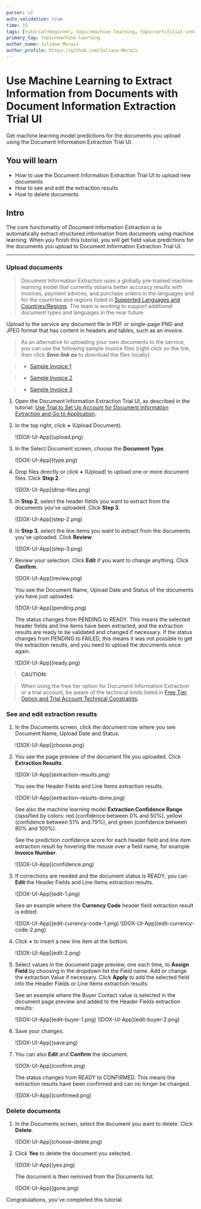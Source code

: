 ```yaml
---
parser: v2
auto_validation: true
time: 15
tags: [tutorial>beginner, topic>machine-learning, topic>artificial-intelligence, topic>cloud, software-product>sap-ai-services, software-product>document-information-extraction]
primary_tag: topic>machine-learning
author_name: Juliana Morais
author_profile: https://github.com/Juliana-Morais
---
```


# Use Machine Learning to Extract Information from Documents with Document Information Extraction Trial UI
<!-- description --> Get machine learning model predictions for the documents you upload using the Document Information Extraction Trial UI.

## You will learn
  - How to use the Document Information Extraction Trial UI to upload new documents
  - How to see and edit the extraction results
  - How to delete documents

## Intro
The core functionality of Document Information Extraction is to automatically extract structured information from documents using machine learning. When you finish this tutorial, you will get field value predictions for the documents you upload to Document Information Extraction Trial UI.

---

### Upload documents


>Document Information Extraction uses a globally pre-trained machine learning model that currently obtains better accuracy results with invoices, payment advices, and purchase orders in the languages and for the countries and regions listed in [Supported Languages and Countries/Regions](https://help.sap.com/docs/DOCUMENT_INFORMATION_EXTRACTION/5fa7265b9ff64d73bac7cec61ee55ae6/5bf847f7d1a848dcb3513eff9ec70412.html). The team is working to support additional document types and languages in the near future.

Upload to the service any document file in PDF or single-page PNG and JPEG format that has content in headers and tables, such as an invoice.

>As an alternative to uploading your own documents to the service, you can use the following sample invoice files (right click on the link, then click ***Save link as*** to download the files locally):

>- [Sample Invoice 1](https://raw.githubusercontent.com/SAPDocuments/Tutorials/master/tutorials/cp-aibus-dox-swagger-ui/sample-invoice-1.pdf)

>- [Sample Invoice 2](https://raw.githubusercontent.com/SAPDocuments/Tutorials/master/tutorials/cp-aibus-dox-swagger-ui/sample-invoice-2.pdf)

>- [Sample Invoice 3](https://raw.githubusercontent.com/SAPDocuments/Tutorials/master/tutorials/cp-aibus-dox-swagger-ui/sample-invoice-3.pdf)


1. Open the Document Information Extraction Trial UI, as described in the tutorial: [Use Trial to Set Up Account for Document Information Extraction and Go to Application](cp-aibus-dox-booster-app).   

2. In the top right, click **+** (Upload Document).

    <!-- border -->![DOX-UI-App](upload.png)

3. In the Select Document screen, choose the **Document Type**.

    <!-- border -->![DOX-UI-App](type.png)

4. Drop files directly or click **+** (Upload) to upload one or more document files. Click **Step 2**.

    <!-- border -->![DOX-UI-App](drop-files.png)

5. In **Step 2**, select the header fields you want to extract from the documents you've uploaded. Click **Step 3**.

    <!-- border -->![DOX-UI-App](step-2.png)

6. In **Step 3**, select the line items you want to extract from the documents you've uploaded. Click **Review**.

    <!-- border -->![DOX-UI-App](step-3.png)

7. Review your selection. Click **Edit** if you want to change anything. Click **Confirm**.

    <!-- border -->![DOX-UI-App](review.png)

    You see the Document Name, Upload Date and Status of the documents you have just uploaded.

    <!-- border -->![DOX-UI-App](pending.png)

    The status changes from PENDING to READY. This means the selected header fields and line items have been extracted, and the extraction results are ready to be validated and changed if necessary. If the status changes from PENDING to FAILED, this means it was not possible to get the extraction results, and you need to upload the documents once again.

    <!-- border -->![DOX-UI-App](ready.png)


>**CAUTION:**

>When using the free tier option for Document Information Extraction or a trial account, be aware of the technical limits listed in [Free Tier Option and Trial Account Technical Constraints](https://help.sap.com/docs/document-information-extraction/document-information-extraction/free-tier-option-and-trial-account-technical-constraints).



### See and edit extraction results


1. In the Documents screen, click the document row where you see Document Name, Upload Date and Status.

    <!-- border -->![DOX-UI-App](choose.png)

2. You see the page preview of the document file you uploaded. Click **Extraction Results**.

    <!-- border -->![DOX-UI-App](extraction-results.png)

    You see the Header Fields and Line Items extraction results.

    <!-- border -->![DOX-UI-App](extraction-results-done.png)

    See also the machine learning model **Extraction Confidence Range** classified by colors: red (confidence between 0% and 50%), yellow (confidence between 51% and 79%), and green (confidence between 80% and 100%).

    See the prediction confidence score for each header field and line item extraction result by hovering the mouse over a field name, for example **Invoice Number**.

    <!-- border -->![DOX-UI-App](confidence.png)

3. If corrections are needed and the document status is READY, you can **Edit** the Header Fields and Line Items extraction results.

    <!-- border -->![DOX-UI-App](edit-1.png)

    See an example where the **Currency Code** header field extraction result is edited:

    <!-- border -->![DOX-UI-App](edit-currency-code-1.png)

    <!-- border -->![DOX-UI-App](edit-currency-code-2.png)

4. Click **+** to insert a new line item at the bottom.

    <!-- border -->![DOX-UI-App](edit-2.png)

5. Select values in the document page preview, one each time, to **Assign Field** by choosing in the dropdown list the Field name. Add or change the extraction Value if necessary. Click **Apply** to add the selected field into the Header Fields or Line Items extraction results.

    See an example where the Buyer Contact value is selected in the document page preview and added to the Header Fields extraction results:

    <!-- border -->![DOX-UI-App](edit-buyer-1.png)

    <!-- border -->![DOX-UI-App](edit-buyer-2.png)

6. Save your changes.

    <!-- border -->![DOX-UI-App](save.png)

7. You can also **Edit** and **Confirm** the document.

    <!-- border -->![DOX-UI-App](confirm.png)

    The status changes from READY to CONFIRMED. This means the extraction results have been confirmed and can no longer be changed.

    <!-- border -->![DOX-UI-App](confirmed.png)



### Delete documents


1. In the Documents screen, select the document you want to delete. Click **Delete**.

    <!-- border -->![DOX-UI-App](choose-delete.png) 

2.  Click **Yes** to delete the document you selected.
    
    <!-- border -->![DOX-UI-App](yes.png)

    The document is then removed from the Documents list.

    <!-- border -->![DOX-UI-App](gone.png)

Congratulations, you've completed this tutorial.